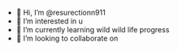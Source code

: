 - 👋 Hi, I’m @resurectionn911
- 👀 I’m interested in u
- 🌱 I’m currently learning wild wild life progress
- 💞️ I’m looking to collaborate on


<!---
resurectionn911/resurectionn911 is a ✨ special ✨ repository because its `README.md` (this file) appears on your GitHub profile.
You can click the Preview link to take a look at your changes.
--->
